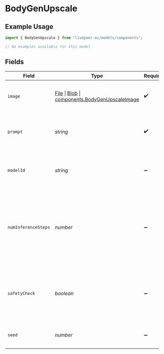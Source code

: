 # BodyGenUpscale

## Example Usage

```typescript
import { BodyGenUpscale } from "livepeer-ai/models/components";

// No examples available for this model
```

## Fields

| Field                                                                                                                                                                                                            | Type                                                                                                                                                                                                             | Required                                                                                                                                                                                                         | Description                                                                                                                                                                                                      |
| ---------------------------------------------------------------------------------------------------------------------------------------------------------------------------------------------------------------- | ---------------------------------------------------------------------------------------------------------------------------------------------------------------------------------------------------------------- | ---------------------------------------------------------------------------------------------------------------------------------------------------------------------------------------------------------------- | ---------------------------------------------------------------------------------------------------------------------------------------------------------------------------------------------------------------- |
| `image`                                                                                                                                                                                                          | [File](https://developer.mozilla.org/en-US/docs/Web/API/File) \| [Blob](https://developer.mozilla.org/en-US/docs/Web/API/Blob) \| [components.BodyGenUpscaleImage](../../models/components/bodygenupscaleimage.md) | :heavy_check_mark:                                                                                                                                                                                               | Uploaded image to modify with the pipeline.                                                                                                                                                                      |
| `prompt`                                                                                                                                                                                                         | *string*                                                                                                                                                                                                         | :heavy_check_mark:                                                                                                                                                                                               | Text prompt(s) to guide upscaled image generation.                                                                                                                                                               |
| `modelId`                                                                                                                                                                                                        | *string*                                                                                                                                                                                                         | :heavy_minus_sign:                                                                                                                                                                                               | Hugging Face model ID used for upscaled image generation.                                                                                                                                                        |
| `numInferenceSteps`                                                                                                                                                                                              | *number*                                                                                                                                                                                                         | :heavy_minus_sign:                                                                                                                                                                                               | Number of denoising steps. More steps usually lead to higher quality images but slower inference. Modulated by strength.                                                                                         |
| `safetyCheck`                                                                                                                                                                                                    | *boolean*                                                                                                                                                                                                        | :heavy_minus_sign:                                                                                                                                                                                               | Perform a safety check to estimate if generated images could be offensive or harmful.                                                                                                                            |
| `seed`                                                                                                                                                                                                           | *number*                                                                                                                                                                                                         | :heavy_minus_sign:                                                                                                                                                                                               | Seed for random number generation.                                                                                                                                                                               |